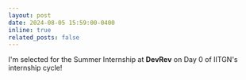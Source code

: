 ```yaml
---
layout: post
date: 2024-08-05 15:59:00-0400
inline: true
related_posts: false
---
```


I'm selected for the Summer Internship at **DevRev** on Day 0 of IITGN's internship cycle!
